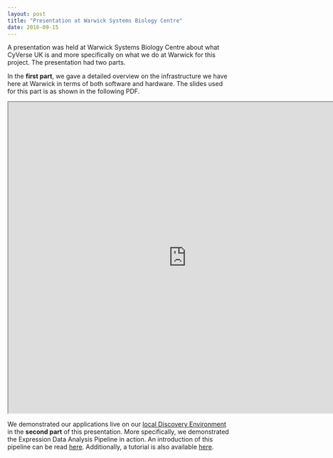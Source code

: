 ```yaml
---
layout: post
title: "Presentation at Warwick Systems Biology Centre"
date: 2016-09-15
---
```


A presentation was held at Warwick Systems Biology Centre about what CyVerse UK is and more specifically on what we do at Warwick for this project. The presentation had two parts.

In the **first part**, we gave a detailed overview on the infrastructure we have here at Warwick in terms of both software and hardware. The slides used for this part is as shown in the following PDF. 

<iframe src="https://cyversewarwick.github.io/files/CyVerseUK.pdf" width="800px" height="700px"></iframe>

We demonstrated our applications live on our [local Discovery Environment](https://cyverse.warwick.ac.uk/de) in the **second part** of this presentation. More specifically, we demonstrated the Expression Data Analysis Pipeline in action. An introduction of this pipeline can be read [here](https://cyversewarwick.github.io/2016/07/12/expression-pipeline.html). Additionally, a tutorial is also available [here](https://cyversewarwick.github.io/2016/12/13/expression-pipeline-tutorial.html).
